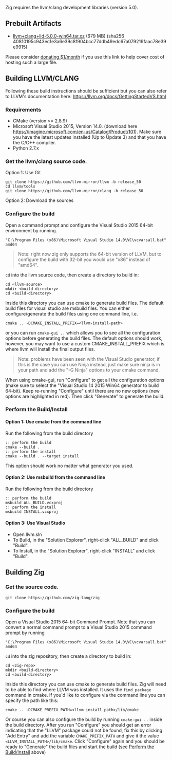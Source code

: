 Zig requires the llvm/clang development libraries (version 5.0).

## Prebuilt Artifacts

* [llvm+clang+lld-5.0.0-win64.tar.xz](https://s3.amazonaws.com/superjoe/temp/llvm%2bclang%2blld-5.0.0-win32-msvc.tar.xz) (679 MB) (sha256 40810195c943ec1e3a6e39c8f904bcc77ddb49edc67a079219faac78e39e9915)

Please consider [donating $1/month](https://www.patreon.com/andrewrk) if you use this link to help cover cost of hosting such a large file.

## Building LLVM/CLANG

Following these build instructions should be sufficient but you can also refer to LLVM's documentation here: https://llvm.org/docs/GettingStartedVS.html

### Requirements

* CMake (version >= 2.8.9)
* Microsoft Visual Studio 2015, Version 14.0. (download here https://imagine.microsoft.com/en-us/Catalog/Product/101).
  Make sure you have the latest updates installed (Up to Update 3) and that you have the C/C++ compiler.
* Python 2.7.x

### Get the llvm/clang source code.

Option 1: Use Git
```
git clone https://github.com/llvm-mirror/llvm -b release_50
cd llvm/tools
git clone https://github.com/llvm-mirror/clang -b release_50
```

Option 2: Download the sources

### Configure the build

Open a command prompt and configure the Visual Studio 2015 64-bit environment by running.
```dos
"C:\Program Files (x86)\Microsoft Visual Studio 14.0\VC\vcvarsall.bat" amd64
```
> Note: right now zig only supports the 64-bit version of LLVM, but to configure the build with 32-bit you would use "x86" instead of "amd64".

`cd` into the llvm source code, then create a directory to build in:
```dos
cd <llvm-source>
mkdir <build-directory>
cd <build-directory>
```

Inside this directory you can use cmake to generate build files.  The default build files for visual studio are msbuild files.  You can either configure/generate the build files using one command line, i.e.
```doc
cmake .. -DCMAKE_INSTALL_PREFIX=<llvm-install-path>
```
or you can run `cmake-gui ..` which allows you to see all the configuration options before generating the build files. The default options should work, however, you may want to use a custom CMAKE_INSTALL_PREFIX which is where llvm will install the final output files.

> Note: problems have been seen with the Visual Studio generator, if this is the case you can use Ninja instead, just make sure ninja is in your path and add the "-G Ninja" options to your cmake command.

When using cmake-gui, run "Configure" to get all the configuration options (make sure to select the "Visual Studio 14 2015 Win64 generator to build 64-bit).  Keep re-running "Configure" until there are no new options (new options are highlighted in red).  Then click "Generate" to generate the build.

### Perform the Build/Install

#### Option 1: Use cmake from the command line
Run the following from the build directory
```dos
:: perform the build
cmake --build .
:: perform the install
cmake --build . --target install
```
This option should work no matter what generator you used.
#### Option 2: Use msbuild from the command line
Run the following from the build directory
```dos
:: perform the build
msbuild ALL_BUILD.vcxproj
:: perform the install
msbuild INSTALL.vcxproj
```
#### Option 3: Use Visual Studio
* Open llvm.sln
* To Build, in the "Solution Explorer", right-click "ALL_BUILD" and click "Build".
* To Install, in the "Solution Explorer", right-click "INSTALL" and click "Build".

## Building Zig

### Get the source code.

```dos
git clone https://github.com/zig-lang/zig
```

### Configure the build
Open a Visual Studio 2015 64-bit Command Prompt. Note that you can convert a normal command prompt to a Visual Studio 2015 command prompt by running
```dos
"C:\Program Files (x86)\Microsoft Visual Studio 14.0\VC\vcvarsall.bat" amd64
```
`cd` into the zig repository, then create a directory to build in:
```dos
cd <zig-repo>
mkdir <build-directory>
cd <build-directory>
```

Inside this directory you can use cmake to generate build files.  Zig will need to be able to find where LLVM was installed.  It uses the `find_package` command in cmake.  If you'd like to configure via the command line you can specify the path like this:
```dos
cmake .. -DCMAKE_PREFIX_PATH=<llvm_install_path>/lib/cmake
```
Or course you can also configure the build by running `cmake-gui ..` inside the build directory.  After you run "Configure" you should get an error indicating that the "LLVM" package could not be found, fix this by clicking "Add Entry" and add the variable `CMAKE_PREFIX_PATH` and give it the value `<LLVM_INSTALL_PATH>/lib/cmake`.  Click "Configure" again and you should be ready to "Generate" the build files and start the build (see [Perform the Build/Install](#perform-the-buildinstall) above)